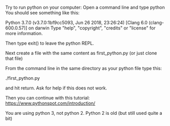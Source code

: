 Try to run python on your computer:
Open a command line and type python
You should see something like this:

Python 3.7.0 (v3.7.0:1bf9cc5093, Jun 26 2018, 23:26:24)
[Clang 6.0 (clang-600.0.57)] on darwin
Type "help", "copyright", "credits" or "license" for more information.
>>>

Then type exit() to leave the python REPL.

Next create a file with the same content as first_python.py (or just clone that file)

From the command line in the same directory as your python file type this:

./first_python.py

and hit return. Ask for help if this does not work.


Then you can continue with this tutorial:
https://www.pythonspot.com/introduction/

You are using python 3, not python 2. Python 2 is old (but still used quite a bit)
